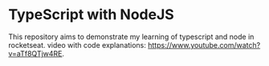 # TypeScript with NodeJS
This repository aims to demonstrate my learning of typescript and node in rocketseat. video with code explanations: https://www.youtube.com/watch?v=aTf8QTjw4RE.
